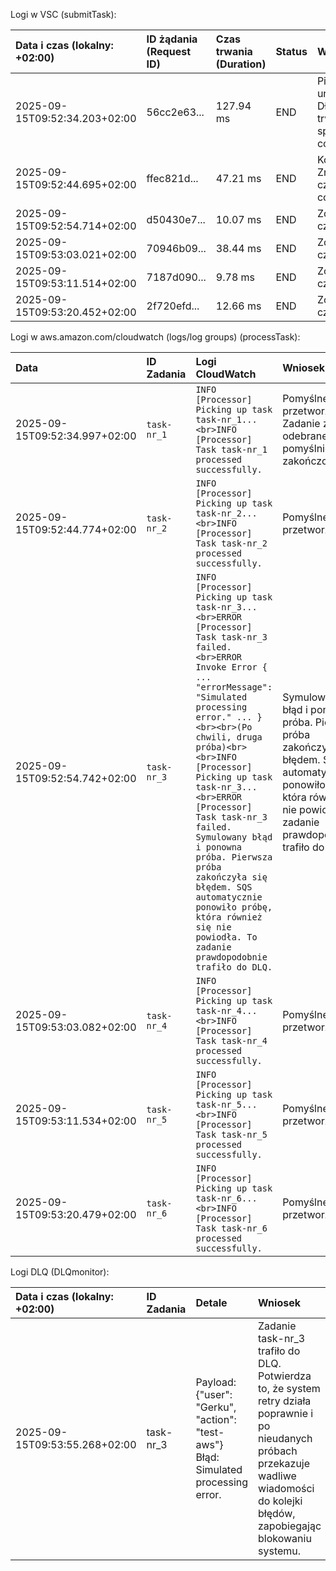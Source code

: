 Logi w VSC (submitTask):

| Data i czas (lokalny: +02:00) |	ID żądania (Request ID) |	Czas trwania (Duration) |	Status	| Wniosek |
| :--- | :--- | :--- | :--- | :--- |
| 2025-09-15T09:52:34.203+02:00 |	56cc2e63...	| 127.94 ms |	END	| Pierwsze uruchomienie. Dłuższy czas trwania spowodowany cold start. |
| 2025-09-15T09:52:44.695+02:00	| ffec821d...	| 47.21 ms	| END	| Kolejne żądanie. Znacznie krótszy czas trwania po cold start. |
| 2025-09-15T09:52:54.714+02:00	| d50430e7...	| 10.07 ms	| END	| Zoptymalizowany czas trwania. |
| 2025-09-15T09:53:03.021+02:00	| 70946b09...	| 38.44 ms	| END	| Zoptymalizowany czas trwania. |
| 2025-09-15T09:53:11.514+02:00	| 7187d090...	| 9.78 ms	| END	| Zoptymalizowany czas trwania. |
| 2025-09-15T09:53:20.452+02:00	| 2f720efd...	| 12.66 ms	| END	| Zoptymalizowany czas trwania. |



Logi w aws.amazon.com/cloudwatch (logs/log groups) (processTask):

| Data | ID Zadania |	Logi CloudWatch | Wniosek | 
| :--- | :--- | :--- | :--- |
| 2025-09-15T09:52:34.997+02:00 | `task-nr_1`	| `INFO [Processor] Picking up task task-nr_1...<br>INFO [Processor] Task task-nr_1 processed successfully.`	| Pomyślne przetworzenie. Zadanie zostało odebrane i pomyślnie zakończone. | 
| 2025-09-15T09:52:44.774+02:00 | `task-nr_2`	| `INFO [Processor] Picking up task task-nr_2...<br>INFO [Processor] Task task-nr_2 processed successfully.`	| Pomyślne przetworzenie. | 
| 2025-09-15T09:52:54.742+02:00 | `task-nr_3`	| `INFO [Processor] Picking up task task-nr_3...<br>ERROR [Processor] Task task-nr_3 failed.<br>ERROR Invoke Error { ... "errorMessage": "Simulated processing error." ... }<br><br>(Po chwili, druga próba)<br><br>INFO [Processor] Picking up task task-nr_3...<br>ERROR [Processor] Task task-nr_3 failed.	Symulowany błąd i ponowna próba. Pierwsza próba zakończyła się błędem. SQS automatycznie ponowiło próbę, która również się nie powiodła. To zadanie prawdopodobnie trafiło do DLQ.` | Symulowany błąd i ponowna próba. Pierwsza próba zakończyła się błędem. SQS automatycznie ponowiło próbę, która również się nie powiodła. To zadanie prawdopodobnie trafiło do DLQ. |
| 2025-09-15T09:53:03.082+02:00 | `task-nr_4`	| `INFO [Processor] Picking up task task-nr_4...<br>INFO [Processor] Task task-nr_4 processed successfully.`	| Pomyślne przetworzenie. | 
| 2025-09-15T09:53:11.534+02:00 | `task-nr_5`	| `INFO [Processor] Picking up task task-nr_5...<br>INFO [Processor] Task task-nr_5 processed successfully.`	| Pomyślne przetworzenie. | 
| 2025-09-15T09:53:20.479+02:00 | `task-nr_6`	| `INFO [Processor] Picking up task task-nr_6...<br>INFO [Processor] Task task-nr_6 processed successfully.`	| Pomyślne przetworzenie. | 

Logi DLQ (DLQmonitor):

| Data i czas (lokalny: +02:00)	| ID Zadania	| Detale	| Wniosek | 
| :--- | :--- | :--- | :--- |
| 2025-09-15T09:53:55.268+02:00 | task-nr_3	| Payload:<br> {"user": "Gerku", "action": "test-aws"}<br>Błąd:<br> Simulated processing error.	| Zadanie task-nr_3 trafiło do DLQ.<br>Potwierdza to, że system retry działa poprawnie i po nieudanych próbach przekazuje wadliwe wiadomości do kolejki błędów, zapobiegając blokowaniu systemu. | 

